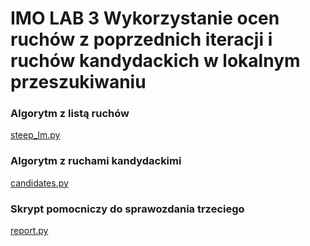 # IMO LAB 3 Wykorzystanie ocen ruchów z poprzednich iteracji i ruchów kandydackich w lokalnym przeszukiwaniu

### Algorytm z listą ruchów
[steep_lm.py](steep_lm.py)

### Algorytm z ruchami kandydackimi
[candidates.py](candidates.py)

### Skrypt pomocniczy do sprawozdania trzeciego
[report.py](./report.py)